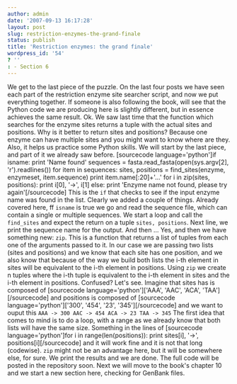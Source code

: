 ```yaml
---
author: admin
date: '2007-09-13 16:17:28'
layout: post
slug: restriction-enzymes-the-grand-finale
status: publish
title: 'Restriction enzymes: the grand finale'
wordpress_id: '54'
? ''
: - Section 6
---
```


We get to the last piece of the puzzle. On the last four posts we have
seen each part of the restriction enzyme site searcher script, and now
we put everything together. If someone is also following the book, will
see that the Python code we are producing here is slightly different,
but in essence achieves the same result. Ok. We saw last time that the
function which searches for the enzyme sites returns a tuple with the
actual sites and positions. Why is it better to return sites and
positions? Because one enzyme can have multiple sites and you might want
to know where are they. Also, it helps us practice some Python skills.
We will start by the last piece, and part of it we already saw before.
[sourcecode language='python']if isname: print 'Name found' sequences =
fasta.read\_fasta(open(sys.argv[2], 'r').readlines()) for item in
sequences: sites, positions = find\_sites(enzyme, enzymeset,
item.sequence) print item.name[:20]+'...' for i in zip(sites,
positions): print i[0], '-\>', i[1] else: print 'Enzyme name not found,
please try again'[/sourcecode] This is the `if` that checks to see if
the input enzyme name was found in the list. Clearly we added a couple
of things. Already covered here, ff `isname` is true we go and read the
sequence file, which can contain a single or multiple sequences. We
start a loop and call the `find_sites` and expect the return on a tuple
`sites, positions`. Next line, we print the sequence name for the
output. And then ... Yes, and then we have something new: `zip`. This is
a function that returns a list of tuples from each one of the arguments
passed to it. In our case we are passing two lists (sites and positions)
and we know that each site has one position, and we also know that
because of the way we build both lists the i-th element in sites will be
equivalent to the i-th element in positions. Using `zip` we create n
tuples where the i-th tuple is equivalent to the i-th element in sites
and the i-th element in positions. Confused? Let's see. Imagine that
sites has is composed of [sourcecode language='python']['AAA', 'AAC',
'ACA', 'TAA'][/sourcecode] and positions is composed of [sourcecode
language='python']['300', '454', '23', '345'][/sourcecode] and we want
to ouput this `AAA -> 300 AAC -> 454 ACA -> 23 TAA -> 345` The first
idea that comes to mind is to do a loop, with a range as we already know
that both lists will have the same size. Something in the lines of
[sourcecode language='python']for i in range(len(positions)): print
sites[i], '-\>', positions[i][/sourcecode] and it will work fine and it
is not that long (codewise). `zip` might not be an advantage here, but
it will be somewhere else, for sure. We print the results and we are
done. The full code will be posted in the repository soon. Next we will
move to the book's chapter 10 and we start a new section here, checking
for GenBank files.

